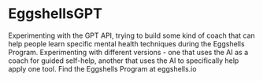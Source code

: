 # EggshellsGPT
Experimenting with the GPT API, trying to build some kind of coach that can help people learn specific mental health techniques during the Eggshells Program. 
Experimenting with different versions - one that uses the AI as a coach for guided self-help, another that uses the AI to specifically help apply one tool. 
Find the Eggshells Program at eggshells.io 
